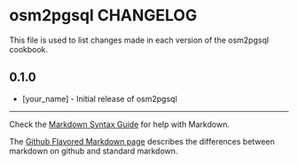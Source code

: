 osm2pgsql CHANGELOG
===================

This file is used to list changes made in each version of the osm2pgsql cookbook.

0.1.0
-----
- [your_name] - Initial release of osm2pgsql

- - -
Check the [Markdown Syntax Guide](http://daringfireball.net/projects/markdown/syntax) for help with Markdown.

The [Github Flavored Markdown page](http://github.github.com/github-flavored-markdown/) describes the differences between markdown on github and standard markdown.
